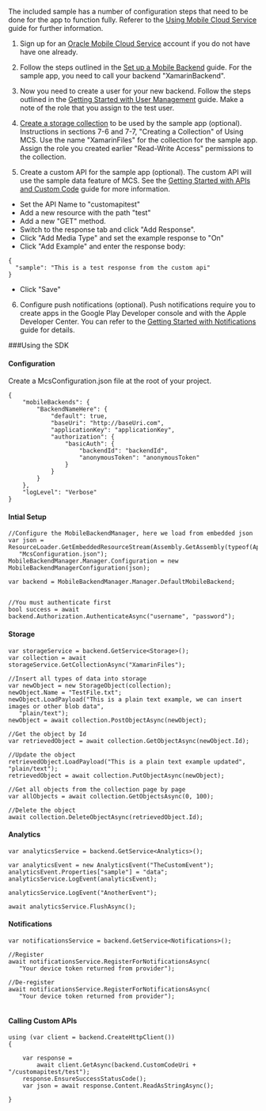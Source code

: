 The included sample has a number of configuration steps that need to be done for the app to function fully. Referer to the [Using Mobile Cloud Service](https://docs.oracle.com/cloud/latest/mobilecs_gs/index.html) guide for further information.

1. Sign up for an [Oracle Mobile Cloud Service](https://cloud.oracle.com/mobile) account if you do not have have one already.

2. Follow the steps outlined in the [Set up a Mobile Backend](https://docs.oracle.com/cloud/latest/mobilecs_gs/MCSUA/GUID-2E3B0B63-6DE6-4CF8-9FC1-BCA6F4EF4F7E.htm#MCSUA124) guide. For the sample app, you need to call your backend "XamarinBackend".

3. Now you need to create a user for your new backend. Follow the steps outlined in the [Getting Started with User Management](http://docs.oracle.com/cloud/latest/mobilecs_gs/MCSGU/mcs-gs-ums.html) guide. Make a note of the role that you assign to the test user.

4. [Create a storage collection](http://www.oracle.com/pls/topic/lookup?ctx=cloud&id=mcsgs_storage) to be used by the sample app (optional). Instructions in sections 7-6 and 7-7, "Creating a Collection" of Using MCS. Use the name "XamarinFiles" for the collection for the sample app. Assign the role you created earlier "Read-Write Access" permissions to the collection. 

5. Create a custom API for the sample app (optional). The custom API will use the sample data feature of MCS. See the [Getting Started with APIs and Custom Code](http://www.oracle.com/pls/topic/lookup?ctx=cloud&id=mcsgs_customapis) guide for more information.  
  * Set the API Name to "customapitest"
  * Add a new resource with the path "test"
  * Add a new "GET" method.
  * Switch to the response tab and click "Add Response".
  * Click "Add Media Type" and set the example response to "On"
  * Click "Add Example" and enter the response body:
  ```
  {
	"sample": "This is a test response from the custom api"
  }
  ```
  * Click "Save"

6. Configure push notifications (optional). Push notifications require you to create apps in the Google Play Developer console and with the Apple Developer Center. You can refer to the [Getting Started with Notifications](http://docs.oracle.com/cloud/latest/mobilecs_gs/MCSGN/mcs-gs-notifications.html) guide for details.

###Using the SDK
#### Configuration
Create a McsConfiguration.json file at the root of your project. 
```
{
    "mobileBackends": {
        "BackendNameHere": {
            "default": true,
            "baseUri": "http://baseUri.com",
            "applicationKey": "applicationKey",
            "authorization": {
                "basicAuth": {
                    "backendId": "backendId",
                    "anonymousToken": "anonymousToken"
                }
            }
        }
    },
    "logLevel": "Verbose"
}
```
#### Intial Setup
```
//Configure the MobileBackendManager, here we load from embedded json
var json = ResourceLoader.GetEmbeddedResourceStream(Assembly.GetAssembly(typeof(Application)),
   "McsConfiguration.json");
MobileBackendManager.Manager.Configuration = new MobileBackendManagerConfiguration(json);

var backend = MobileBackendManager.Manager.DefaultMobileBackend;


//You must authenticate first
bool success = await backend.Authorization.AuthenticateAsync("username", "password");
```

#### Storage

```
var storageService = backend.GetService<Storage>();
var collection = await storageService.GetCollectionAsync("XamarinFiles");

//Insert all types of data into storage
var newObject = new StorageObject(collection);
newObject.Name = "TestFile.txt";
newObject.LoadPayload("This is a plain text example, we can insert images or other blob data",
   "plain/text");
newObject = await collection.PostObjectAsync(newObject);

//Get the object by Id
var retrievedObject = await collection.GetObjectAsync(newObject.Id);

//Update the object
retrievedObject.LoadPayload("This is a plain text example updated", "plain/text");
retrievedObject = await collection.PutObjectAsync(newObject);

//Get all objects from the collection page by page
var allObjects = await collection.GetObjectsAsync(0, 100);

//Delete the object
await collection.DeleteObjectAsync(retrievedObject.Id);

```

#### Analytics

```
var analyticsService = backend.GetService<Analytics>();

var analyticsEvent = new AnalyticsEvent("TheCustomEvent");
analyticsEvent.Properties["sample"] = "data";
analyticsService.LogEvent(analyticsEvent);

analyticsService.LogEvent("AnotherEvent");

await analyticsService.FlushAsync();

```

#### Notifications

```
var notificationsService = backend.GetService<Notifications>();

//Register
await notificationsService.RegisterForNotificationsAsync(   
   "Your device token returned from provider");

//De-register
await notificationsService.RegisterForNotificationsAsync(   
   "Your device token returned from provider");
      

```

#### Calling Custom APIs

```
using (var client = backend.CreateHttpClient())
{

    var response =
        await client.GetAsync(backend.CustomCodeUri + "/customapitest/test");
    response.EnsureSuccessStatusCode();
    var json = await response.Content.ReadAsStringAsync();

}

```
